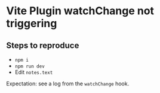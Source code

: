 # Vite Plugin watchChange not triggering

## Steps to reproduce

- `npm i`
- `npm run dev`
- Edit `notes.text`

Expectation: see a log from the `watchChange` hook.
